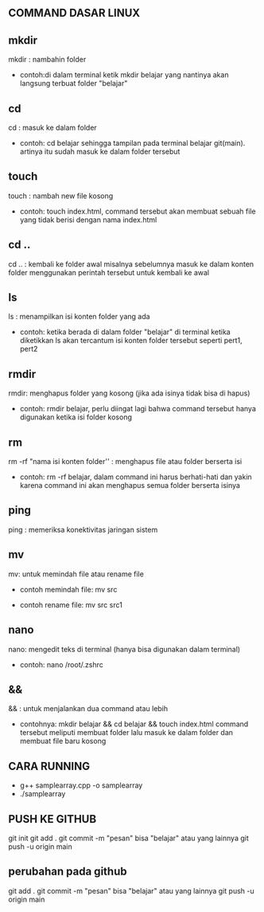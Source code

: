 ## COMMAND DASAR LINUX

## mkdir
mkdir : nambahin folder

- contoh:di dalam terminal ketik mkdir belajar yang nantinya akan langsung terbuat folder "belajar"

## cd
cd : masuk ke dalam folder

- contoh: cd belajar sehingga tampilan pada terminal belajar git(main). artinya itu sudah masuk ke dalam folder tersebut

## touch
touch : nambah new file kosong

- contoh: touch index.html, command tersebut akan membuat sebuah file yang tidak berisi dengan nama index.html 

## cd ..
cd .. : kembali ke folder awal misalnya sebelumnya masuk ke dalam konten folder menggunakan perintah tersebut untuk kembali ke awal

## ls
ls : menampilkan isi konten folder yang ada

- contoh: ketika berada di dalam folder "belajar" di terminal ketika diketikkan ls akan tercantum isi konten folder tersebut seperti pert1, pert2

## rmdir
rmdir: menghapus folder yang kosong (jika ada isinya tidak bisa di hapus)

- contoh: rmdir belajar, perlu diingat lagi bahwa command tersebut hanya digunakan ketika isi folder kosong

## rm
rm -rf "nama isi konten folder'' : menghapus file atau folder berserta isi

- contoh: rm -rf belajar, dalam command ini harus berhati-hati dan yakin karena command ini akan menghapus semua folder berserta isinya

## ping
ping : memeriksa konektivitas jaringan sistem

## mv
mv: untuk memindah file atau rename file

- contoh memindah file: mv src

- contoh rename file: mv src src1

## nano
nano: mengedit teks di terminal (hanya bisa digunakan dalam terminal)

- contoh: nano /root/.zshrc 

## &&
&& : untuk menjalankan dua command atau lebih

- contohnya: mkdir belajar && cd belajar && touch index.html
command tersebut meliputi membuat folder lalu masuk ke dalam folder dan membuat file baru kosong

## CARA RUNNING 
- g++ samplearray.cpp -o samplearray
- ./samplearray


## PUSH KE GITHUB
git init
git add .
git commit -m "pesan" bisa "belajar" atau yang lainnya 
git push -u origin main 

## perubahan pada github
git add .
git commit -m "pesan" bisa "belajar" atau yang lainnya 
git push -u origin main 